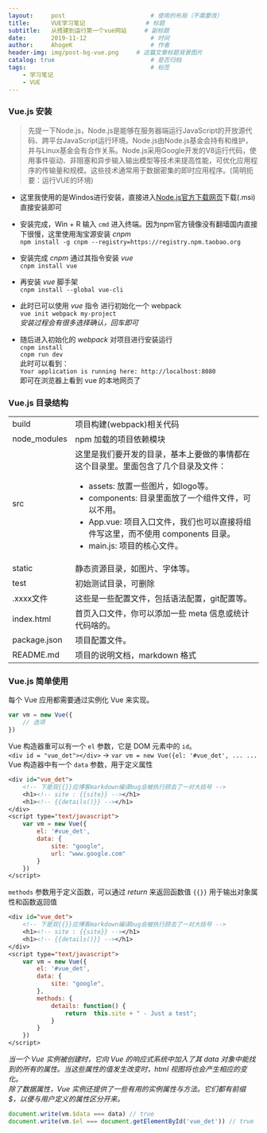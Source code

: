 ```yaml
---
layout:     post                        # 使用的布局（不需要改）
title:      VUE学习笔记                 # 标题
subtitle:   从搭建到运行第一个vue网站     # 副标题
date:       2019-11-12                  # 时间
author:     AhogeK                      # 作者
header-img: img/post-bg-vue.png     # 这篇文章标题背景图片
catalog: true                           # 是否归档
tags:                                   # 标签
    - 学习笔记
    - VUE
---
```

### Vue.js 安装
> 先提一下Node.js，Node.js是能够在服务器端运行JavaScript的开放源代码、跨平台JavaScript运行环境。Node.js由Node.js基金会持有和维护，并与Linux基金会有合作关系。Node.js采用Google开发的V8运行代码，使用事件驱动、非阻塞和异步输入输出模型等技术来提高性能，可优化应用程序的传输量和规模。这些技术通常用于数据密集的即时应用程序。(简明扼要：运行VUE的环境)

* 这里我使用的是Windos进行安装，直接进入[Node.js官方下载网页](https://nodejs.org/en/download/)下载(.msi)直接安装即可

* 安装完成，Win + R 输入 ``cmd`` 进入终端。因为npm官方镜像没有翻墙国内直接下很慢，这里使用淘宝源安装 *cnpm*<br>
``npm install -g cnpm --registry=https://registry.npm.taobao.org``

* 安装完成 *cnpm* 通过其指令安装 *vue*<br>
``cnpm install vue``

* 再安装 *vue* 脚手架<br>
``cnpm install --global vue-cli``

* 此时已可以使用 *vue* 指令 进行初始化一个 webpack<br>
``vue init webpack my-project``<br>
*安装过程会有很多选择确认，回车即可*

* 随后进入初始化的 *webpack* 对项目进行安装运行<br>
``cnpm install``<br>
``cnpm run dev``<br>
此时可以看到：<br>
``Your application is running here: http://localhost:8080``<br>
即可在浏览器上看到 vue 的本地网页了 

### Vue.js 目录结构

<table>
<tbody>
<tr>
<td align="left">build</td>
<td align="left">项目构建(webpack)相关代码</td>
</tr>
<tr>
<td align="left">node_modules</td>
<td align="left">npm 加载的项目依赖模块</td>
</tr>
<tr>
<td align="left">src</td>
<td align="left">这里是我们要开发的目录，基本上要做的事情都在这个目录里。里面包含了几个目录及文件：<ul><li>assets: 放置一些图片，如logo等。</li><li>components: 目录里面放了一个组件文件，可以不用。</li><li>App.vue: 项目入口文件，我们也可以直接将组件写这里，而不使用 components 目录。</li><li>main.js: 项目的核心文件。</li></ul></td>
</tr>
<tr>
<td align="left">static</td>
<td align="left">静态资源目录，如图片、字体等。</td>
</tr>
<tr>
<td align="left">test</td>
<td align="left">初始测试目录，可删除</td>
</tr>
<tr>
<td align="left">.xxxx文件</td>
<td align="left">这些是一些配置文件，包括语法配置，git配置等。</td>
</tr>
<tr>
<td align="left">index.html</td>
<td align="left">首页入口文件，你可以添加一些 meta 信息或统计代码啥的。</td>
</tr>
<tr>
<td align="left">package.json</td>
<td align="left">项目配置文件。</td>
</tr>
<tr>
<td align="left">README.md</td>
<td align="left">项目的说明文档，markdown 格式</td>
</tr>
</tbody>
</table>

### Vue.js 简单使用
每个 Vue 应用都需要通过实例化 Vue 来实现。

```js
var vm = new Vue({
    // 选项
})
```

Vue 构造器重可以有一个 ``el`` 参数，它是 DOM 元素中的 ``id``。<br>
``<div id = "vue_det"></div>`` → ``var vm = new Vue({el: '#vue_det', ... ...``<br>
Vue 构造器中有一个 ``data`` 参数，用于定义属性

```jsp
<div id="vue_det">
    <!-- 下是双{{}}应博客markdown编译bug会被执行顾去了一对大括号 -->
    <h1><!-- site : {{site}} --></h1>
    <h1><!-- {{details()}} --></h1>
</div>
<script type="text/javascript">
    var vm = new Vue({
        el: '#vue_det',
        data: {
            site: "google",
            url: "www.google.com"
        }
    })
</script>
```

``methods`` 参数用于定义函数，可以通过 *return* 来返回函数值
``{{}}`` 用于输出对象属性和函数返回值

```jsp
<div id="vue_det">
    <!-- 下是双{{}}应博客markdown编译bug会被执行顾去了一对大括号 -->
    <h1><!-- site : {{site}} --></h1>
    <h1><!-- {{details()}} --></h1>
</div>
<script type="text/javascript">
    var vm = new Vue({
        el: '#vue_det',
        data: {
            site: "google",
        },
        methods: {
            details: function() {
                return  this.site + " - Just a test";
            }
        }
    })
</script>
```

*当一个 Vue 实例被创建时，它向 Vue 的响应式系统中加入了其 data 对象中能找到的所有的属性。当这些属性的值发生改变时，html 视图将也会产生相应的变化。*<br>
*除了数据属性，Vue 实例还提供了一些有用的实例属性与方法。它们都有前缀 $，以便与用户定义的属性区分开来。*

```js
document.write(vm.$data === data) // true
document.write(vm.$el === document.getElementById('vue_det')) // true
```